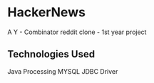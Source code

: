 # HackerNews
A Y - Combinator reddit clone - 1st year project
## Technologies Used
Java
Processing
MYSQL
JDBC Driver
